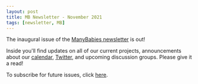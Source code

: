 ```yaml
---
layout: post
title: MB Newsletter - November 2021
tags: [newsletter, MB]
---
```


The inaugural issue of the [ManyBabies newsletter](https://mailchi.mp/c627f0719da0/manybabies-newsletter-nov2021) is out! 

Inside you'll find updates on all of our current projects, announcements about our [calendar](https://calendar.google.com/calendar/u/0/embed?src=manybabies.director@gmail.com&ctz=America/Los_Angeles), [Twitter](https://twitter.com/Many_Babies), and upcoming discussion groups. Please give it a read!

To subscribe for future issues, click [here](https://t.co/7zxifYO7qN?amp=1).
